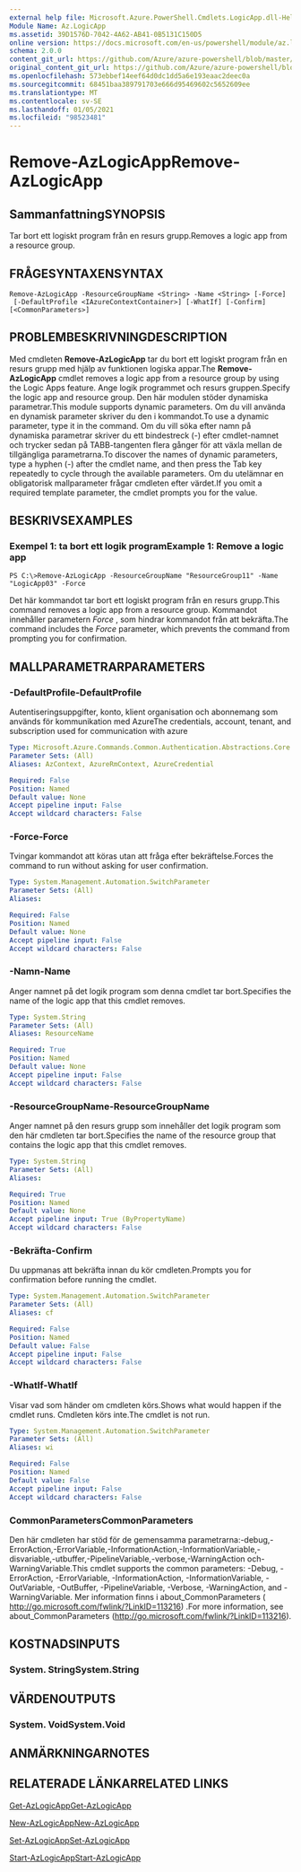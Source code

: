 ```yaml
---
external help file: Microsoft.Azure.PowerShell.Cmdlets.LogicApp.dll-Help.xml
Module Name: Az.LogicApp
ms.assetid: 39D1576D-7042-4A62-AB41-0B5131C150D5
online version: https://docs.microsoft.com/en-us/powershell/module/az.logicapp/remove-azlogicapp
schema: 2.0.0
content_git_url: https://github.com/Azure/azure-powershell/blob/master/src/LogicApp/LogicApp/help/Remove-AzLogicApp.md
original_content_git_url: https://github.com/Azure/azure-powershell/blob/master/src/LogicApp/LogicApp/help/Remove-AzLogicApp.md
ms.openlocfilehash: 573ebbef14eef64d0dc1dd5a6e193eaac2deec0a
ms.sourcegitcommit: 68451baa389791703e666d95469602c5652609ee
ms.translationtype: MT
ms.contentlocale: sv-SE
ms.lasthandoff: 01/05/2021
ms.locfileid: "98523481"
---
```

# <span data-ttu-id="834d5-101">Remove-AzLogicApp</span><span class="sxs-lookup"><span data-stu-id="834d5-101">Remove-AzLogicApp</span></span>

## <span data-ttu-id="834d5-102">Sammanfattning</span><span class="sxs-lookup"><span data-stu-id="834d5-102">SYNOPSIS</span></span>
<span data-ttu-id="834d5-103">Tar bort ett logiskt program från en resurs grupp.</span><span class="sxs-lookup"><span data-stu-id="834d5-103">Removes a logic app from a resource group.</span></span>

## <span data-ttu-id="834d5-104">FRÅGESYNTAXEN</span><span class="sxs-lookup"><span data-stu-id="834d5-104">SYNTAX</span></span>

```
Remove-AzLogicApp -ResourceGroupName <String> -Name <String> [-Force]
 [-DefaultProfile <IAzureContextContainer>] [-WhatIf] [-Confirm] [<CommonParameters>]
```

## <span data-ttu-id="834d5-105">PROBLEMBESKRIVNING</span><span class="sxs-lookup"><span data-stu-id="834d5-105">DESCRIPTION</span></span>
<span data-ttu-id="834d5-106">Med cmdleten **Remove-AzLogicApp** tar du bort ett logiskt program från en resurs grupp med hjälp av funktionen logiska appar.</span><span class="sxs-lookup"><span data-stu-id="834d5-106">The **Remove-AzLogicApp** cmdlet removes a logic app from a resource group by using the Logic Apps feature.</span></span>
<span data-ttu-id="834d5-107">Ange logik programmet och resurs gruppen.</span><span class="sxs-lookup"><span data-stu-id="834d5-107">Specify the logic app and resource group.</span></span>
<span data-ttu-id="834d5-108">Den här modulen stöder dynamiska parametrar.</span><span class="sxs-lookup"><span data-stu-id="834d5-108">This module supports dynamic parameters.</span></span>
<span data-ttu-id="834d5-109">Om du vill använda en dynamisk parameter skriver du den i kommandot.</span><span class="sxs-lookup"><span data-stu-id="834d5-109">To use a dynamic parameter, type it in the command.</span></span>
<span data-ttu-id="834d5-110">Om du vill söka efter namn på dynamiska parametrar skriver du ett bindestreck (-) efter cmdlet-namnet och trycker sedan på TABB-tangenten flera gånger för att växla mellan de tillgängliga parametrarna.</span><span class="sxs-lookup"><span data-stu-id="834d5-110">To discover the names of dynamic parameters, type a hyphen (-) after the cmdlet name, and then press the Tab key repeatedly to cycle through the available parameters.</span></span>
<span data-ttu-id="834d5-111">Om du utelämnar en obligatorisk mallparameter frågar cmdleten efter värdet.</span><span class="sxs-lookup"><span data-stu-id="834d5-111">If you omit a required template parameter, the cmdlet prompts you for the value.</span></span>

## <span data-ttu-id="834d5-112">BESKRIVS</span><span class="sxs-lookup"><span data-stu-id="834d5-112">EXAMPLES</span></span>

### <span data-ttu-id="834d5-113">Exempel 1: ta bort ett logik program</span><span class="sxs-lookup"><span data-stu-id="834d5-113">Example 1: Remove a logic app</span></span>
```
PS C:\>Remove-AzLogicApp -ResourceGroupName "ResourceGroup11" -Name "LogicApp03" -Force
```

<span data-ttu-id="834d5-114">Det här kommandot tar bort ett logiskt program från en resurs grupp.</span><span class="sxs-lookup"><span data-stu-id="834d5-114">This command removes a logic app from a resource group.</span></span>
<span data-ttu-id="834d5-115">Kommandot innehåller parametern *Force* , som hindrar kommandot från att bekräfta.</span><span class="sxs-lookup"><span data-stu-id="834d5-115">The command includes the *Force* parameter, which prevents the command from prompting you for confirmation.</span></span>

## <span data-ttu-id="834d5-116">MALLPARAMETRAR</span><span class="sxs-lookup"><span data-stu-id="834d5-116">PARAMETERS</span></span>

### <span data-ttu-id="834d5-117">-DefaultProfile</span><span class="sxs-lookup"><span data-stu-id="834d5-117">-DefaultProfile</span></span>
<span data-ttu-id="834d5-118">Autentiseringsuppgifter, konto, klient organisation och abonnemang som används för kommunikation med Azure</span><span class="sxs-lookup"><span data-stu-id="834d5-118">The credentials, account, tenant, and subscription used for communication with azure</span></span>

```yaml
Type: Microsoft.Azure.Commands.Common.Authentication.Abstractions.Core.IAzureContextContainer
Parameter Sets: (All)
Aliases: AzContext, AzureRmContext, AzureCredential

Required: False
Position: Named
Default value: None
Accept pipeline input: False
Accept wildcard characters: False
```

### <span data-ttu-id="834d5-119">-Force</span><span class="sxs-lookup"><span data-stu-id="834d5-119">-Force</span></span>
<span data-ttu-id="834d5-120">Tvingar kommandot att köras utan att fråga efter bekräftelse.</span><span class="sxs-lookup"><span data-stu-id="834d5-120">Forces the command to run without asking for user confirmation.</span></span>

```yaml
Type: System.Management.Automation.SwitchParameter
Parameter Sets: (All)
Aliases:

Required: False
Position: Named
Default value: None
Accept pipeline input: False
Accept wildcard characters: False
```

### <span data-ttu-id="834d5-121">-Namn</span><span class="sxs-lookup"><span data-stu-id="834d5-121">-Name</span></span>
<span data-ttu-id="834d5-122">Anger namnet på det logik program som denna cmdlet tar bort.</span><span class="sxs-lookup"><span data-stu-id="834d5-122">Specifies the name of the logic app that this cmdlet removes.</span></span>

```yaml
Type: System.String
Parameter Sets: (All)
Aliases: ResourceName

Required: True
Position: Named
Default value: None
Accept pipeline input: False
Accept wildcard characters: False
```

### <span data-ttu-id="834d5-123">-ResourceGroupName</span><span class="sxs-lookup"><span data-stu-id="834d5-123">-ResourceGroupName</span></span>
<span data-ttu-id="834d5-124">Anger namnet på den resurs grupp som innehåller det logik program som den här cmdleten tar bort.</span><span class="sxs-lookup"><span data-stu-id="834d5-124">Specifies the name of the resource group that contains the logic app that this cmdlet removes.</span></span>

```yaml
Type: System.String
Parameter Sets: (All)
Aliases:

Required: True
Position: Named
Default value: None
Accept pipeline input: True (ByPropertyName)
Accept wildcard characters: False
```

### <span data-ttu-id="834d5-125">-Bekräfta</span><span class="sxs-lookup"><span data-stu-id="834d5-125">-Confirm</span></span>
<span data-ttu-id="834d5-126">Du uppmanas att bekräfta innan du kör cmdleten.</span><span class="sxs-lookup"><span data-stu-id="834d5-126">Prompts you for confirmation before running the cmdlet.</span></span>

```yaml
Type: System.Management.Automation.SwitchParameter
Parameter Sets: (All)
Aliases: cf

Required: False
Position: Named
Default value: False
Accept pipeline input: False
Accept wildcard characters: False
```

### <span data-ttu-id="834d5-127">-WhatIf</span><span class="sxs-lookup"><span data-stu-id="834d5-127">-WhatIf</span></span>
<span data-ttu-id="834d5-128">Visar vad som händer om cmdleten körs.</span><span class="sxs-lookup"><span data-stu-id="834d5-128">Shows what would happen if the cmdlet runs.</span></span>
<span data-ttu-id="834d5-129">Cmdleten körs inte.</span><span class="sxs-lookup"><span data-stu-id="834d5-129">The cmdlet is not run.</span></span>

```yaml
Type: System.Management.Automation.SwitchParameter
Parameter Sets: (All)
Aliases: wi

Required: False
Position: Named
Default value: False
Accept pipeline input: False
Accept wildcard characters: False
```

### <span data-ttu-id="834d5-130">CommonParameters</span><span class="sxs-lookup"><span data-stu-id="834d5-130">CommonParameters</span></span>
<span data-ttu-id="834d5-131">Den här cmdleten har stöd för de gemensamma parametrarna:-debug,-ErrorAction,-ErrorVariable,-InformationAction,-InformationVariable,-disvariable,-utbuffer,-PipelineVariable,-verbose,-WarningAction och-WarningVariable.</span><span class="sxs-lookup"><span data-stu-id="834d5-131">This cmdlet supports the common parameters: -Debug, -ErrorAction, -ErrorVariable, -InformationAction, -InformationVariable, -OutVariable, -OutBuffer, -PipelineVariable, -Verbose, -WarningAction, and -WarningVariable.</span></span> <span data-ttu-id="834d5-132">Mer information finns i about_CommonParameters ( http://go.microsoft.com/fwlink/?LinkID=113216) .</span><span class="sxs-lookup"><span data-stu-id="834d5-132">For more information, see about_CommonParameters (http://go.microsoft.com/fwlink/?LinkID=113216).</span></span>

## <span data-ttu-id="834d5-133">KOSTNADS</span><span class="sxs-lookup"><span data-stu-id="834d5-133">INPUTS</span></span>

### <span data-ttu-id="834d5-134">System. String</span><span class="sxs-lookup"><span data-stu-id="834d5-134">System.String</span></span>

## <span data-ttu-id="834d5-135">VÄRDEN</span><span class="sxs-lookup"><span data-stu-id="834d5-135">OUTPUTS</span></span>

### <span data-ttu-id="834d5-136">System. Void</span><span class="sxs-lookup"><span data-stu-id="834d5-136">System.Void</span></span>

## <span data-ttu-id="834d5-137">ANMÄRKNINGAR</span><span class="sxs-lookup"><span data-stu-id="834d5-137">NOTES</span></span>

## <span data-ttu-id="834d5-138">RELATERADE LÄNKAR</span><span class="sxs-lookup"><span data-stu-id="834d5-138">RELATED LINKS</span></span>

[<span data-ttu-id="834d5-139">Get-AzLogicApp</span><span class="sxs-lookup"><span data-stu-id="834d5-139">Get-AzLogicApp</span></span>](./Get-AzLogicApp.md)

[<span data-ttu-id="834d5-140">New-AzLogicApp</span><span class="sxs-lookup"><span data-stu-id="834d5-140">New-AzLogicApp</span></span>](./New-AzLogicApp.md)

[<span data-ttu-id="834d5-141">Set-AzLogicApp</span><span class="sxs-lookup"><span data-stu-id="834d5-141">Set-AzLogicApp</span></span>](./Set-AzLogicApp.md)

[<span data-ttu-id="834d5-142">Start-AzLogicApp</span><span class="sxs-lookup"><span data-stu-id="834d5-142">Start-AzLogicApp</span></span>](./Start-AzLogicApp.md)


